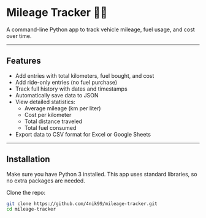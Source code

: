 # Mileage Tracker 🚗⛽

A command-line Python app to track vehicle mileage, fuel usage, and cost over time.

---

## Features

- Add entries with total kilometers, fuel bought, and cost
- Add ride-only entries (no fuel purchase)
- Track full history with dates and timestamps
- Automatically save data to JSON
- View detailed statistics:
  - Average mileage (km per liter)
  - Cost per kilometer
  - Total distance traveled
  - Total fuel consumed
- Export data to CSV format for Excel or Google Sheets

---

## Installation

Make sure you have Python 3 installed. This app uses standard libraries, so no extra packages are needed.

Clone the repo:

```bash
git clone https://github.com/4nik99/mileage-tracker.git
cd mileage-tracker
